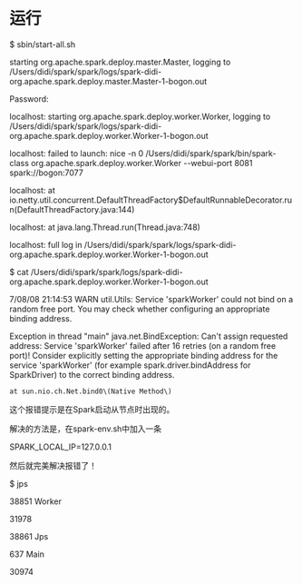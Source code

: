 # 运行

$ sbin/start-all.sh

starting org.apache.spark.deploy.master.Master, logging to /Users/didi/spark/spark/logs/spark-didi-org.apache.spark.deploy.master.Master-1-bogon.out

Password:

localhost: starting org.apache.spark.deploy.worker.Worker, logging to /Users/didi/spark/spark/logs/spark-didi-org.apache.spark.deploy.worker.Worker-1-bogon.out

localhost: failed to launch: nice -n 0 /Users/didi/spark/spark/bin/spark-class org.apache.spark.deploy.worker.Worker --webui-port 8081 spark://bogon:7077

localhost:       at io.netty.util.concurrent.DefaultThreadFactory$DefaultRunnableDecorator.run\(DefaultThreadFactory.java:144\)

localhost:       at java.lang.Thread.run\(Thread.java:748\)

localhost: full log in /Users/didi/spark/spark/logs/spark-didi-org.apache.spark.deploy.worker.Worker-1-bogon.out

$ cat /Users/didi/spark/spark/logs/spark-didi-org.apache.spark.deploy.worker.Worker-1-bogon.out

7/08/08 21:14:53 WARN util.Utils: Service 'sparkWorker' could not bind on a random free port. You may check whether configuring an appropriate binding address.

Exception in thread "main" java.net.BindException: Can't assign requested address: Service 'sparkWorker' failed after 16 retries \(on a random free port\)! Consider explicitly setting the appropriate binding address for the service 'sparkWorker' \(for example spark.driver.bindAddress for SparkDriver\) to the correct binding address.

```
at sun.nio.ch.Net.bind0\(Native Method\)
```

这个报错提示是在Spark启动从节点时出现的。 

解决的方法是，在spark-env.sh中加入一条 

SPARK\_LOCAL\_IP=127.0.0.1 

然后就完美解决报错了！

$ jps

38851 Worker

31978

38861 Jps

637 Main

30974

